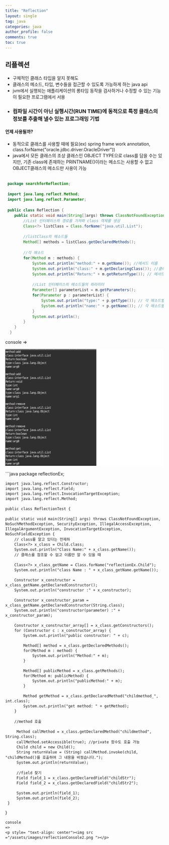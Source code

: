 ```yaml
---
title: "Reflection"
layout: single
tag: java
categories: java
author_profile: false
comments: true
toc: true
---
```


## 리플렉션
- 구체적인 클래스 타입을 알지 못해도 
- 클래스의 메소드, 타입, 변수들을 접근할 수 있도록 가능하게 하는 java api
- jvm에서 실행되는 애플리케이션의 롱타임 동작을 검사하거나 수정할 수 있는 기능이 필요한 프로그램에서 서용
- ### 컴파일 시간이 아닌 실행시간(RUN TIME)에 동적으로 특정 클래스의 정보를 추출해 낼수 있는 프로그래밍 기법

#### 언제 사용될까?
- 동적으로 클래스를 사용할 때에 필요(ex) spring frame work annotation, class.forName("oracle.jdbc.driver.OracleDriver"))
- java에서 모든 클래스의 조상 클래스인 OBJECT TYPE으로 class를 담을 수는 있지만,
 기존 class에 존재하는 PRINTNAME()이라는 메소드는 사용할 수 없고  OBJECT클래스의 메소드만 사용이 가능 

```java

 package searchforReflection;

 import java.lang.reflect.Method;
 import java.lang.reflect.Parameter;

 public class Reflection {
	public static void main(String[]args) throws ClassNotFoundException {
		//List 인터페이스의 경로를 가져와 class 객체를 생성
		Class<?> listClass = Class.forName("java.util.List");
		
		//listClass의 메소드들
		Method[] methods = listClass.getDeclaredMethods();
		
		//각 메소드
		for(Method m : methods) {
			System.out.println("method:" + m.getName()); //메서드 이름
			System.out.println("class:" + m.getDeclaringClass()); //클래스 이름
			System.out.println("Return:" + m.getReturnType()); // 메서드의 리턴타입
			
			//List 인터페이스의 메소드들의 파라미터
			Parameter[] parameterList = m.getParameters();
			for(Parameter p : parameterList) {
				System.out.println("type:" + p.getType()); // 각 메소드별 파라미터 타입
				System.out.println("name:" + p.getName()); // 각 메소드별 파라미터 이름
			}
			System.out.println();
		}
    }
  }

```

console
=>
<p style= "text-align: center"><img src ="/assets/images/reflectionConsole.png "></p>
```java
	package reflectionEx;

	import java.lang.reflect.Constructor;
	import java.lang.reflect.Field;
	import java.lang.reflect.InvocationTargetException;
	import java.lang.reflect.Method;

	public class ReflectionTest {

	public static void main(String[] args) throws ClassNotFoundException, NoSuchMethodException, SecurityException, IllegalAccessException, IllegalArgumentException, InvocationTargetException, NoSuchFieldException {
		// class를 알고 있다는 전제하
		Class<?> x_class = Child.class;
		System.out.println("Class Name:" + x_class.getName());
		// 클래스를 참조할 수 없고 이름만 알 수 있을 때

		Class<?> x_class_getName = Class.forName("reflectionEx.Child");
		System.out.println("class Name : " + x_class_getName.getName());

		Constructor x_constructor = x_class_getName.getDeclaredConstructor();
		System.out.println("constructor :" + x_constructor);

		Constructor x_constructor_param = x_class_getName.getDeclaredConstructor(String.class);
		System.out.println("constructor(parameter) :" + x_constructor_param);

		Constructor x_constructor_array[] = x_class.getConstructors();
		for (Constructor c : x_constructor_array) {
			System.out.println("public constructor: " + c);
			
			Method[] method = x_class.getDeclaredMethods();
			for(Method m : method) {
				System.out.println("Method:" + m);
			}
			
			Method[] publicMethod = x_class.getMethods();
			for(Method m: publicMethod) {
				System.out.println("publicMethod:" + m);
			}
 			
			Method getMethod = x_class.getDeclaredMethod("childmethod_", int.class);
		    System.out.println("get method: " + getMethod);
		}
		
		//method 호출 
		
		 Method callMethod = x_class.getDeclaredMethod("childmethod", String.class);
		 callMethod.setAccessible(true); //private 함수도 호출 가능 
		 Child child = new Child();
		 String returnValue = (String) callMethod.invoke(child, "childMethod()를 호출하여 그 내용을 바꿨습니다."); 
	     System.out.println(returnValue);
	     
	     //field 찾기
	     Field field_1 = x_class.getDeclaredField("childStr");
	     Field field_2 = x_class.getDeclaredField("childStr2");
	   
	     System.out.println(field_1);
	     System.out.println(field_2);
	 }
 }
```
console
=>
<p style= "text-align: center"><img src ="/assets/images/reflectionConsole2.png "></p>


